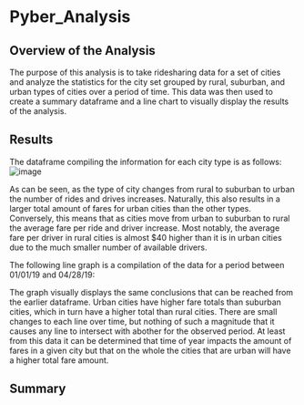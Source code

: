 # Pyber_Analysis
## Overview of the Analysis

The purpose of this analysis is to take ridesharing data for a set of cities and analyze the statistics for the city set grouped by rural, suburban, and urban types of cities over a period of time. This data was then used to create a summary dataframe and a line chart to visually display the results of the analysis. 

## Results

The dataframe compiling the information for each city type is as follows:
![image](https://user-images.githubusercontent.com/92831138/146031783-b70cf77b-efb4-4e2d-8dc8-315f90eada9e.png)

As can be seen, as the type of city changes from rural to suburban to urban the number of rides and drives increases. Naturally, this also results in a larger total amount of fares for urban cities than the other types. Conversely, this means that as cities move from urban to suburban to rural the average fare per ride and driver increase. Most notably, the average fare per driver in rural cities is almost $40 higher than it is in urban cities due to the much smaller number of available drivers. 

The following line graph is a compilation of the data for a period between 01/01/19 and 04/28/19:


The graph visually displays the same conclusions that can be reached from the earlier dataframe. Urban cities have higher fare totals than suburban cities, which in turn have a higher total than rural cities. There are small changes to each line over time, but nothing of such a magnitude that it causes any line to intersect with abother for the observed period. At least from this data it can be determined that time of year impacts the amount of fares in a given city but that on the whole the cities that are urban will have a higher total fare amount. 

## Summary
